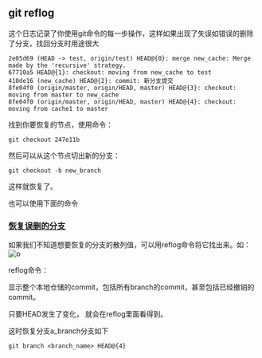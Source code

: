## git reflog
这个日志记录了你使用git命令的每一步操作，这样如果出现了失误如错误的删除了分支，找回分支时用途很大

```
2e05d69 (HEAD -> test, origin/test) HEAD@{0}: merge new_cache: Merge made by the 'recursive' strategy.
67710a5 HEAD@{1}: checkout: moving from new_cache to test
410de16 (new_cache) HEAD@{2}: commit: 新分支提交
8fe04f0 (origin/master, origin/HEAD, master) HEAD@{3}: checkout: moving from master to new_cache
8fe04f0 (origin/master, origin/HEAD, master) HEAD@{4}: checkout: moving from cache1 to master
```

找到你要恢复的节点，使用命令：
```
git checkout 247e11b
```

然后可以从这个节点切出新的分支：
```
git checkout -b new_branch
```
这样就恢复了。

也可以使用下面的命令

### [恢复误删的分支](https://www.cnblogs.com/utank/p/7880441.html)
如果我们不知道想要恢复的分支的散列值，可以用reflog命令将它找出来。如：
![o](https://images2017.cnblogs.com/blog/333765/201711/333765-20171122174127727-218732455.jpg)

reflog命令：

显示整个本地仓储的commit，包括所有branch的commit，甚至包括已经撤销的commit。

只要HEAD发生了变化， 就会在reflog里面看得到。

这时恢复分支a_branch分支如下
```
git branch <branch_name> HEAD@{4}
```